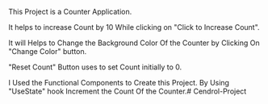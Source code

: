This Project is a Counter Application.

It helps to increase Count by 10 While clicking on "Click to Increase Count".

It will Helps to Change the Background Color Of the Counter by Clicking On "Change Color" button.

"Reset Count" Button uses to set Count initially to 0.

I Used the Functional Components to Create this Project.
By Using "UseState" hook Increment the Count Of the Counter.#   C e n d r o l - P r o j e c t  
 